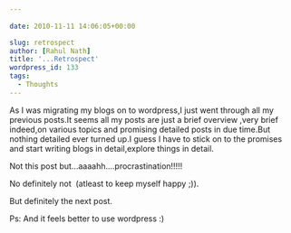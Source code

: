 ```yaml
---
  
date: 2010-11-11 14:06:05+00:00

slug: retrospect
author: [Rahul Nath]
title: '...Retrospect'
wordpress_id: 133
tags:
  - Thoughts
---
```


As I was migrating my blogs on to wordpress,I just went through all my previous posts.It seems all my posts are just a brief overview ,very brief indeed,on various topics and promising detailed posts in due time.But nothing detailed ever turned up.I guess I have to stick on to the promises and start writing blogs in detail,explore things in detail.

Not this post but...aaaahh....procrastination!!!!!

No definitely not  (atleast to keep myself happy ;)).

But definitely the next post.

Ps: And it feels better to use wordpress :)
